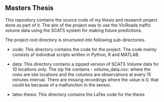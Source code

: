 Masters Thesis
--------------

This repository contains the source code of my thesis and research project done as part of it.
The aim of the project was to use the VicRoads traffic volume data using the SCATS system for
making future predictions.


The project root directory is structured into following sub-directories.

- code: This directory contains the code for the project. The code mainly consists of individual
        scripts written in Python, R and MATLAB.

- data: This directory contains a zipped version of SCATS Volume data for 10 locations only. The
        zip file contains - volume_data.csv:  where the rows are site locations and the columns
        are observations at every 15 minutes interval. There are missing recordings where the
        value is 0, that could be because of a malfunction in the sensor.

- latex-thesis: This directory contains the LaTex code for the thesis

